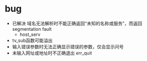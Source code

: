 # bug

- 已解决	域名无法解析时不能正确返回“未知的名称或服务”，而返回segmentation fault
	- host_serv
- tv_sub函数可能溢出
- 输入错误参数时无法正确显示错误的参数，仅会显示问号
- 未输入网址或地址时不正确退出 err_quit